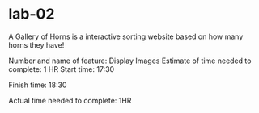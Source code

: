 # lab-02

A Gallery of Horns is a interactive sorting website based on how many horns they have!

Number and name of feature: Display Images
Estimate of time needed to complete: 1 HR
Start time: 17:30

Finish time: 18:30

Actual time needed to complete: 1HR
